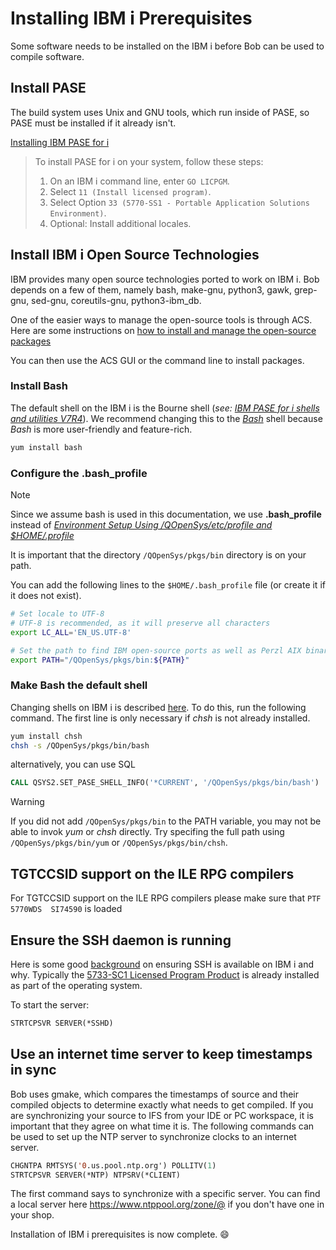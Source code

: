 # Installing IBM i Prerequisites

Some software needs to be installed on the IBM i before Bob can be used to compile software.


## Install PASE

The build system uses Unix and GNU tools, which run inside of PASE, so PASE must be installed if it already isn't.

[Installing IBM PASE for i](https://www.ibm.com/docs/en/i/7.4?topic=i-installing-pase)

> To install PASE for i on your system, follow these steps:
>
> 1. On an IBM i command line, enter `GO LICPGM`.
> 2. Select `11 (Install licensed program)`.
> 3. Select Option `33 (5770-SS1 - Portable Application Solutions Environment)`.
> 4. Optional: Install additional locales.

## Install IBM i Open Source Technologies

IBM provides many open source technologies ported to work on IBM i. Bob depends on a few of them, namely bash, make-gnu, python3, gawk, grep-gnu, sed-gnu, coreutils-gnu, python3-ibm_db.

One of the easier ways to manage the open-source tools is through ACS. Here are some instructions on [how to install and manage the open-source packages](https://www.ibm.com/support/pages/getting-started-open-source-package-management-ibm-i-acs)

You can then use the ACS GUI or the command line to install packages.

### Install Bash

The default shell on the IBM i is the Bourne shell (_see:_ [_IBM PASE for i shells and utilities V7R4_](https://www.ibm.com/support/knowledgecenter/en/ssw_ibm_i_74/rzalf/rzalfpase.htm)). We recommend changing this to the [*Bash*](https://en.wikipedia.org/wiki/Bash_(Unix_shell)) shell because *Bash* is more user-friendly and feature-rich.  

```bash
yum install bash
```



### Configure the .bash_profile

> [!NOTE]
> Since we assume bash is used in this documentation, we use **.bash_profile** instead of [*Environment Setup Using /QOpenSys/etc/profile and $HOME/.profile*](https://www.ibm.com/support/pages/portable-application-solutions-environment-pase-envrionment-setup-using-qopensysetcprofile-and-homeprofile)

It is important that the directory `/QOpenSys/pkgs/bin` directory is on your path.

You can add the following lines to the `$HOME/.bash_profile` file (or create it if it does not exist).

```bash
# Set locale to UTF-8
# UTF-8 is recommended, as it will preserve all characters
export LC_ALL='EN_US.UTF-8'

# Set the path to find IBM open-source ports as well as Perzl AIX binaries
export PATH="/QOpenSys/pkgs/bin:${PATH}"
```



### Make Bash the default shell

Changing shells on IBM i is described [here](https://ibmi-oss-docs.readthedocs.io/en/latest/troubleshooting/SETTING_BASH.html).
To do this, run the following command. The first line is only necessary if *chsh* is not already installed.

```bash
yum install chsh
chsh -s /QOpenSys/pkgs/bin/bash
```

alternatively, you can use SQL

```sql
CALL QSYS2.SET_PASE_SHELL_INFO('*CURRENT', '/QOpenSys/pkgs/bin/bash')
```




> [!WARNING]
> If you did not add `/QOpenSys/pkgs/bin` to the PATH variable, you may not be able to invok *yum* or *chsh* directly. Try specifing the full path using `/QOpenSys/pkgs/bin/yum` or `/QOpenSys/pkgs/bin/chsh`.

## TGTCCSID support on the ILE RPG compilers

For TGTCCSID support on the ILE RPG compilers please make sure that `PTF 5770WDS  SI74590` is loaded

## Ensure the SSH daemon is running

Here is some good [background](https://www.seidengroup.com/2020/11/16/getting-started-with-ssh-for-ibm-i/) on ensuring SSH is available on IBM i and why.
Typically the [5733-SC1 Licensed Program Product](https://www.ibm.com/support/pages/node/1128123/) is already installed as part of the operating system.

To start the server:

```cl
STRTCPSVR SERVER(*SSHD)
```

## Use an internet time server to keep timestamps in sync

Bob uses gmake, which compares the timestamps of source and their compiled objects to determine exactly what needs to get compiled. If you are synchronizing your source to IFS from your IDE or PC workspace, it is important that they agree on what time it is. The following commands can be used to set up the NTP server to synchronize clocks to an internet server.

```cl
CHGNTPA RMTSYS('0.us.pool.ntp.org') POLLITV(1)
STRTCPSVR SERVER(*NTP) NTPSRV(*CLIENT)
```
The first command says to synchronize with a specific server. You can find a local server here https://www.ntppool.org/zone/@ if you don't have one in your shop.



Installation of IBM i prerequisites is now complete. :smile:

